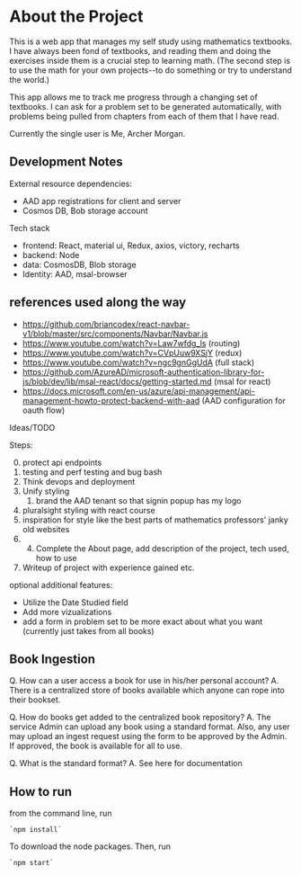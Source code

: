 # About the Project

This is a web app that manages my self study using mathematics textbooks. I have always been fond of textbooks, and reading them and doing the exercises inside them is a crucial step to learning math. (The second step is to use the math for your own projects--to do something or try to understand the world.)

This app allows me to track me progress through a changing set of textbooks. I can ask for a problem set to be generated automatically, with problems being pulled from chapters from each of them that I have read.

Currently the single user is Me, Archer Morgan.

## Development Notes

External resource dependencies:
- AAD app registrations for client and server
- Cosmos DB, Bob storage account

Tech stack

- frontend: React, material ui, Redux, axios, victory, recharts
- backend: Node
- data: CosmosDB, Blob storage
- Identity: AAD, msal-browser

## references used along the way
- https://github.com/briancodex/react-navbar-v1/blob/master/src/components/Navbar/Navbar.js
- https://www.youtube.com/watch?v=Law7wfdg_ls (routing)
- https://www.youtube.com/watch?v=CVpUuw9XSjY (redux)
- https://www.youtube.com/watch?v=ngc9gnGgUdA (full stack)
- https://github.com/AzureAD/microsoft-authentication-library-for-js/blob/dev/lib/msal-react/docs/getting-started.md (msal for react)
- https://docs.microsoft.com/en-us/azure/api-management/api-management-howto-protect-backend-with-aad (AAD configuration for oauth flow)


Ideas/TODO

Steps:

0. protect api endpoints
1.  testing and perf testing and bug bash
2.  Think devops and deployment
3.  Unify styling
    1.  brand the AAD tenant so that signin popup has my logo
   1. pluralsight styling with react course
   2. inspiration for style like the best parts of mathematics professors' janky old websites 
4.  4. Complete the About page, add description of the project, tech used, how to use
5.  Writeup of project with experience gained etc.


optional additional features:
- Utilize the Date Studied field 
- Add more vizualizations 
- add a form in problem set to be more exact about what you want (currently just takes from all books)



## Book Ingestion

Q. How can a user access a book for use in his/her personal account?
A. There is a centralized store of books available which anyone can rope into their bookset.

Q. How do books get added to the centralized book repository?
A. The service Admin can upload any book using a standard format. Also, any user may upload an ingest request using the form to be approved by the Admin. If approved, the book is available for all to use. 

Q. What is the standard format?
A. See here for documentation


## How to run

from the command line, run 

    `npm install`

To download the node packages. Then, run

    `npm start`